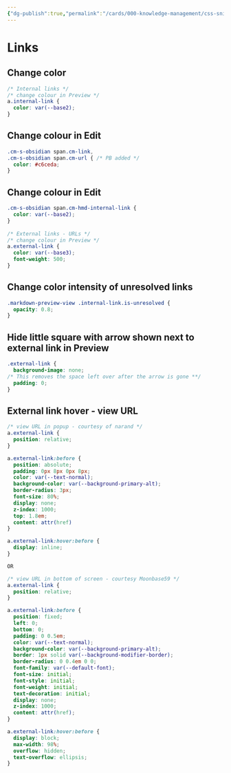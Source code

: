 ```yaml
---
{"dg-publish":true,"permalink":"/cards/000-knowledge-management/css-snippets/links/"}
---
```


# Links
## Change color
```css
/* Internal links */
/* change colour in Preview */
a.internal-link {
  color: var(--base2);
}
```
  
## Change colour in Edit
```css
.cm-s-obsidian span.cm-link,
.cm-s-obsidian span.cm-url { /* PB added */
  color: #c6ceda;
}
```

## Change colour in Edit
```css
.cm-s-obsidian span.cm-hmd-internal-link {
  color: var(--base2);
}
  
/* External links - URLs */
/* change colour in Preview */
a.external-link {
  color: var(--base3);
  font-weight: 500;
}
```


## Change color intensity of unresolved links
```css
.markdown-preview-view .internal-link.is-unresolved {
  opacity: 0.8;
}
```

## Hide little square with arrow shown next to external link in Preview
```css
.external-link {
  background-image: none;
/* This removes the space left over after the arrow is gone **/
  padding: 0;
}
```

## External link hover - view URL
```css
/* view URL in popup - courtesy of narand */
a.external-link {
  position: relative;
}

a.external-link:before {
  position: absolute;
  padding: 0px 8px 0px 8px;
  color: var(--text-normal);
  background-color: var(--background-primary-alt);
  border-radius: 3px;
  font-size: 80%;
  display: none;
  z-index: 1000;
  top: 1.8em;
  content: attr(href)
}

a.external-link:hover:before {
  display: inline; 
}

OR

/* view URL in bottom of screen - courtesy Moonbase59 */
a.external-link {
  position: relative;
}

a.external-link:before {
  position: fixed;
  left: 0;
  bottom: 0;
  padding: 0 0.5em;
  color: var(--text-normal);
  background-color: var(--background-primary-alt);
  border: 1px solid var(--background-modifier-border);
  border-radius: 0 0.4em 0 0;
  font-family: var(--default-font);
  font-size: initial;
  font-style: initial;
  font-weight: initial;
  text-decoration: initial;
  display: none;
  z-index: 1000;
  content: attr(href);
}

a.external-link:hover:before {
  display: block;
  max-width: 98%;
  overflow: hidden;
  text-overflow: ellipsis;
}
```
